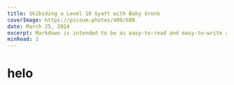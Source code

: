 ```yaml
---
title: Skibiding a Level 10 Gyatt with Baby Gronk
coverImage: https://picsum.photos/400/600
date: March 25, 2024
excerpt: Markdown is intended to be as easy-to-read and easy-to-write as is feasible. Readability, however, is emphasized above all ...
minRead: 1
---
```


# helo

